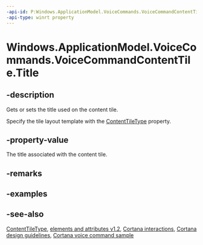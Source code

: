 ```yaml
---
-api-id: P:Windows.ApplicationModel.VoiceCommands.VoiceCommandContentTile.Title
-api-type: winrt property
---
```


<!-- Property syntax
public string Title { get;  set; }
-->

# Windows.ApplicationModel.VoiceCommands.VoiceCommandContentTile.Title

## -description
Gets or sets the title used on the content tile.

Specify the tile layout template with the [ContentTileType](voicecommandcontenttile_contenttiletype.md) property.

## -property-value
The title associated with the content tile.

## -remarks

## -examples

## -see-also
[ContentTileType](voicecommandcontenttile_contenttiletype.md), [ elements and attributes v1.2](https://docs.microsoft.com/uwp/schemas/voicecommands/voice-command-elements-and-attributes-1-2), [Cortana interactions](http://msdn.microsoft.com/library/4c11a7cf-da26-4ca1-a9b9-fe52670101f5), [Cortana design guidelines](http://msdn.microsoft.com/library/a92c084b-9913-4718-9a04-569d51ace55d), [Cortana voice command sample](http://go.microsoft.com/fwlink/p/?LinkID=619899)